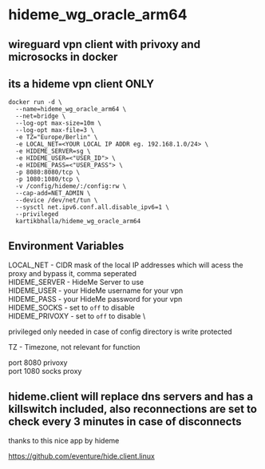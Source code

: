 # hideme_wg_oracle_arm64

## wireguard vpn client with privoxy and microsocks in docker

## its a hideme vpn client ONLY

```
docker run -d \
  --name=hideme_wg_oracle_arm64 \
  --net=bridge \
  --log-opt max-size=10m \
  --log-opt max-file=3 \
  -e TZ="Europe/Berlin" \
  -e LOCAL_NET=<YOUR LOCAL IP ADDR eg. 192.168.1.0/24> \
  -e HIDEME_SERVER=sg \
  -e HIDEME_USER=<"USER_ID"> \
  -e HIDEME_PASS=<"USER_PASS"> \
  -p 8080:8080/tcp \
  -p 1080:1080/tcp \
  -v /config/hideme/:/config:rw \
  --cap-add=NET_ADMIN \
  --device /dev/net/tun \
  --sysctl net.ipv6.conf.all.disable_ipv6=1 \
  --privileged
  kartikbhalla/hideme_wg_oracle_arm64
```

## Environment Variables

LOCAL_NET - CIDR mask of the local IP addresses which will acess the proxy and bypass it, comma seperated \
HIDEME_SERVER - HideMe Server to use \
HIDEME_USER - your HideMe username for your vpn \
HIDEME_PASS - your HideMe password for your vpn \
HIDEME_SOCKS - set to `off` to disable \
HIDEME_PRIVOXY - set to `off` to disable \

privileged only needed in case of config directory is write protected

TZ - Timezone, not relevant for function

port 8080 privoxy \
port 1080 socks proxy

## hideme.client will replace dns servers and has a killswitch included, also reconnections are set to check every 3 minutes in case of disconnects

thanks to this nice app by hideme

https://github.com/eventure/hide.client.linux

